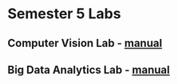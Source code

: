 # Semester 5 Labs

## Computer Vision Lab - [manual](CV/FCV-Lab-Manual.pdf?raw=true)

## Big Data Analytics Lab - [manual](BDA/BDAL-2024-1.PDF?raw=true)

